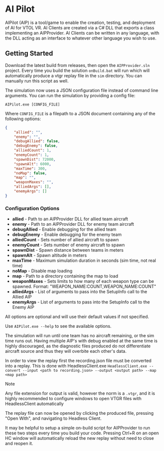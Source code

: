# AI Pilot

AIPilot (AIP) is a tool/game to enable the creation, testing, and deployment of AI for VTOL VR. AI Clients are created via a C# DLL that exports a class implementing an AIPProvider. AI Clients can be written in any language, with the DLL acting as an interface to whatever other language you wish to use.

## Getting Started

Download the latest build from releases, then open the `AIPProvider.sln` project. Every time you build the solution `onBuild.bat` will run which will automatically produce a vtgr replay file in the `sim` directory. You can manually run this script as well.

The simulation now uses a JSON configuration file instead of command line arguments. You can run the simulation by providing a config file:

```
AIPilot.exe [CONFIG_FILE]
```

Where `CONFIG_FILE` is a filepath to a JSON document containing any of the following options:

```json
{
	"allied": "",
	"enemy": "",
	"debugAllied": false,
	"debugEnemy": false,
	"alliedCount": 1,
	"enemyCount": 1,
	"spawnDist": 72000,
	"spawnAlt": 6000,
	"maxTime": 300,
	"noMap": false,
	"map": "",
	"weaponMaxes": "",
	"alliedArgs": [],
	"enemyArgs": []
}
```

### Configuration Options

-  **allied** - Path to an AIPProvider DLL for allied team aircraft
-  **enemy** - Path to an AIPProvider DLL for enemy team aircraft
-  **debugAllied** - Enable debugging for the allied team
-  **debugEnemy** - Enable debugging for the enemy team
-  **alliedCount** - Sets number of allied aircraft to spawn
-  **enemyCount** - Sets number of enemy aircraft to spawn
-  **spawnDist** - Spawn distance between teams in meters
-  **spawnAlt** - Spawn altitude in meters
-  **maxTime** - Maximum simulation duration in seconds (sim time, not real time)
-  **noMap** - Disable map loading
-  **map** - Path to a directory containing the map to load
-  **weaponMaxes** - Sets limits to how many of each weapon type can be spawned. Format: "WEAPON_NAME:COUNT,WEAPON_NAME:COUNT"
-  **alliedArgs** - List of arguments to pass into the SetupInfo call to the Allied AIP
-  **enemyArgs** - List of arguments to pass into the SetupInfo call to the Enemy AIP

All options are optional and will use their default values if not specified.

Use `AIPilot.exe --help` to see the available options.

The simulation will run until one team has no aircraft remaining, or the sim time runs out. Having multiple AIP's with debug enabled at the same time is highly discouraged, as the diagnostic files produced do not differentiate aircraft source and thus they will overbite each other's data.

In order to view the replay first the recording.json file must be converted into a replay. This is done with HeadlessClient.exe
`HeadlessClient.exe --convert --input <path to recording.json> --output <output path> --map <map path>`

> [!NOTE]
> Any file extension for output is valid, however the norm is a `.vtgr`, and it is highly recommended to configure windows to open VTGR files with HeadlessClient automatically

The replay file can now be opened by clicking the produced file, pressing "Open With", and navigating to Headless Client.

It may be helpful to setup a simple on-build script for AIPProvider to run these two steps every time you build your code. Pressing Ctrl+R on an open HC window will automatically reload the new replay without need to close and reopen it.
